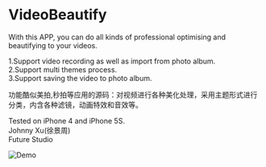 # VideoBeautify
With this APP, you can do all kinds of professional optimising and beautifying to your videos. 

1.Support video recording as well as import from photo album.  
2.Support multi themes process.  
3.Support saving the video to photo album.  

功能酷似美拍,秒拍等应用的源码：对视频进行各种美化处理，采用主题形式进行分类，内含各种滤镜，动画特效和音效等。

Tested on iPhone 4 and iPhone 5S.  
Johnny Xu(徐景周)  
Future Studio

![Demo](https://github.com/xujingzhou/VideoBeautify/blob/master/Resource/Demo/VideoBeautify_640x960.PNG)

